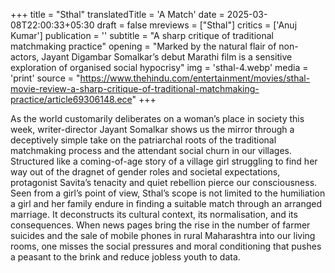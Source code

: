 +++
title = "Sthal"
translatedTitle = 'A Match'
date = 2025-03-08T22:00:33+05:30
draft = false
mreviews = ["Sthal"]
critics = ['Anuj Kumar']
publication = ''
subtitle = "A sharp critique of traditional matchmaking practice"
opening = "Marked by the natural flair of non-actors, Jayant Digambar Somalkar’s debut Marathi film is a sensitive exploration of organised social hypocrisy"
img = 'sthal-4.webp'
media = 'print'
source = "https://www.thehindu.com/entertainment/movies/sthal-movie-review-a-sharp-critique-of-traditional-matchmaking-practice/article69306148.ece"
+++

As the world customarily deliberates on a woman’s place in society this week, writer-director Jayant Somalkar shows us the mirror through a deceptively simple take on the patriarchal roots of the traditional matchmaking process and the attendant social churn in our villages. Structured like a coming-of-age story of a village girl struggling to find her way out of the dragnet of gender roles and societal expectations, protagonist Savita’s tenacity and quiet rebellion pierce our consciousness. Seen from a girl’s point of view, Sthal’s scope is not limited to the humiliation a girl and her family endure in finding a suitable match through an arranged marriage. It deconstructs its cultural context, its normalisation, and its consequences. When news pages bring the rise in the number of farmer suicides and the sale of mobile phones in rural Maharashtra into our living rooms, one misses the social pressures and moral conditioning that pushes a peasant to the brink and reduce jobless youth to data.
